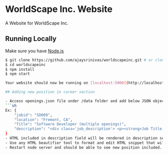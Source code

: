 # WorldScape Inc. Website

A Website for WorldScape Inc.

## Running Locally

Make sure you have [Node.js](http://nodejs.org/)

```sh
$ git clone https://github.com/ajaysrinivas/worldscapeinc.git # or clone your own fork
$ cd worldscapeinc
$ npm install
$ npm start

Your website should now be running on [localhost:5000](http://localhost:5000/).

## Adding new position in career section

- Access openings.json file under /data folder and add below JSON object to the array. Please ensure that JSON keys are added as specified below.
```sh
Ex: {
    "jobid": "SD009",
    "location": "Fremont, CA",
    "Title": "Software Developer (multiple openings)",
    "description": "<div class='job_description'> <p><strong>Job Title:</strong>Software Developer (multiple openings)</p> <p><strong>Job Duties:</strong>Specific duties Include</p> <ul style='padding-left:17px;'> <li>Analyzes, documents, codes, tests, maintains, and documents complex Java-language routines to accommodate the needs of user departments.</li> <li>Works with Developers, Analysts and business users to ensure application systems change as necessary to meet business requirements and to ensure programs meet technical requirements for performance and results.</li> <li>Candidates must have the ability to perform the essential functions of the position with or without a reasonable accommodation. Design complex object-oriented solutions based on advanced software development practices and methodologies. </li> <li>Design and perform unit testing plans and project implementation in an open source environment. </li> </ul> <p></p> <p><strong>JOB QUALIFICATIONS:</strong></p> <ul style='padding-left:17px;'> <li>Bachelor’s degree in Computer Science, Engineering or a related field plus 2 years of experience. Foreign degree equivalent based on education, training, and/or experience is acceptable. </li> <li>Excellent mathematical, analytical and problem-solving skills plus. </li> <li> General Programming Skills, Analyzing Information, Problem Solving, Software Algorithm Design, Software Performance Tuning, Attention to Detail, Software Design, Software Debugging, Software Development Fundamentals, Software Documentation, Software Testing. </li> <li>Experience with JSP/CSS/JavaScript/AJAX/HTML5. </li> </ul> <p></p> <p><strong>HOURS:</strong>40 hours per week; M-F, 9:00 a.m. – 6:00 p.m. </p> <p><strong>CONTACT PERSON:</strong>Mail resume referencing job code# SD009 to: Worldscape Inc., at jobs@worldscapeinc.com. </p> <p><strong>Note:</strong>This position is eligible for the company’s referral incentive program. Please refer to the posted policy for details. </p></div>"
}
- HTML included in description field will be rendered in description sections of openings page.
- Use any HTML beautifier tool to format and edit HTML snippet that will be included in description field and later minify before copying over. Code Beautify (https://codebeautify.org/htmlviewer/) is one of the tool that can be used for both beautifying and minifying too.
- Restart node server and should be able to see new position included.
